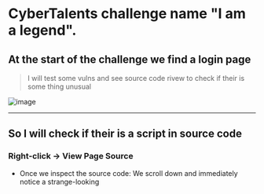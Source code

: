 # CyberTalents challenge name "I am a legend".

## At the start of the challenge we find a login page 
> I will test some vulns and see source code rivew to check if their is some thing unusual

![image](https://github.com/user-attachments/assets/4e0f2b3b-6d47-4453-9c97-425560b069e1)

---

## So I will check if their is a script in source code 

### Right-click → View Page Source
- Once we inspect the source code:
  We scroll down and immediately notice a strange-looking <script> block at the bottom of the page.

- It doesn’t look like normal JavaScript — instead, it’s filled with patterns like:

```
[]+(![]+[])[+[]]+...
```

> This clearly indicates that the code is obfuscated, most likely using a technique called JSFuck, or something similar that heavily disguises the logic.

![image](https://github.com/user-attachments/assets/70661571-7476-4b9a-af7a-caa5f84d6e8e)

---

## There is an abnormal script obviously in the bottom here, so let’s google how to rewrite it to an understandable one.
### Key point:
- This script is using some form of JavaScript obfuscation — meaning the code is deliberately made unreadable.
- It’s very common in CTFs and web challenges to hide sensitive logic or credentials this way.

---
## To be able to read this code , we must convert it to normal js code.
- we will do it with online tools like [filipemgs tool](https://filipemgs.github.io/poisonjs/)

![image](https://github.com/user-attachments/assets/6e37229f-6212-4e2b-b5b7-f52fbb185ee1)

### Why is this tool useful?
This is a multi-purpose JavaScript deobfuscation tool that can handle &&
It allows you to paste obfuscated JavaScript and automatically converts it back into a readable, beautified version.

- JSFuck
- eval(unescape(...))
- P.A.C.K.E.R
- base64-encoded scripts
- nested obfuscation layers

---

### After decoding the script:

* You’ll see a readable JavaScript function like `check()` or `validate()`.
* Inside the function, you'll likely find some logic that checks for **hardcoded credentials**, such as:

```js
let user = document.getElementById("username").value;
let pass = document.getElementById("password").value;

if (user == "Cyber" && pass == "Talent") {
    alert("FLAG: {Y0u_4r3_4_L3g3nd}");
}
```

![image](https://github.com/user-attachments/assets/18bccb17-162c-4b07-b9e6-d540f5471448)

